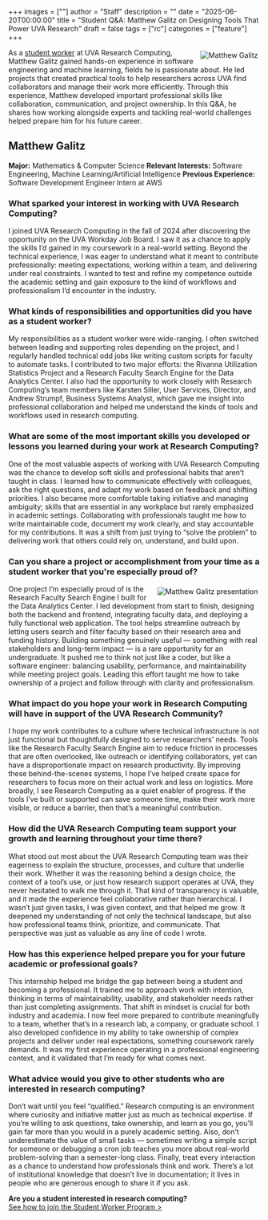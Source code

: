 +++
images = [""]
author = "Staff"
description = ""
date = "2025-06-20T00:00:00"
title = "Student Q&A: Matthew Galitz on Designing Tools That Power UVA Research"
draft = false
tags = ["rc"]
categories = ["feature"]
+++

<img src="/images/2025-students/matthew-1.png" alt="Matthew Galitz" style="max-width:50%;margin:5px;float:right;">

As a [student worker](https://www.rc.virginia.edu/about/students/) at UVA Research Computing, Matthew Galitz gained hands-on experience in software engineering and machine learning, fields he is passionate about. He led projects that created practical tools to help researchers across UVA find collaborators and manage their work more efficiently. Through this experience, Matthew developed important professional skills like collaboration, communication, and project ownership. In this Q&A, he shares how working alongside experts and tackling real-world challenges helped prepare him for his future career.

## Matthew Galitz 

__Major:__ Mathematics & Computer Science 
__Relevant Interests:__ Software Engineering, Machine Learning/Artificial Intelligence 
__Previous Experience:__ Software Development Engineer Intern at AWS 
 
### What sparked your interest in working with UVA Research Computing?  

I joined UVA Research Computing in the fall of 2024 after discovering the opportunity on the UVA Workday Job Board. I saw it as a chance to apply the skills I’d gained in my coursework in a real-world setting. Beyond the technical experience, I was eager to understand what it meant to contribute professionally: meeting expectations, working within a team, and delivering under real constraints. I wanted to test and refine my competence outside the academic setting and gain exposure to the kind of workflows and professionalism I’d encounter in the industry. 
 
### What kinds of responsibilities and opportunities did you have as a student worker?  

My responsibilities as a student worker were wide-ranging. I often switched between leading and supporting roles depending on the project, and I regularly handled technical odd jobs like writing custom scripts for faculty to automate tasks. I contributed to two major efforts: the Rivanna Utilization Statistics Project and a Research Faculty Search Engine for the Data Analytics Center. I also had the opportunity to work closely with Research Computing’s team members like Karsten Siller, User Services, Director, and Andrew Strumpf, Business Systems Analyst, which gave me insight into professional collaboration and helped me understand the kinds of tools and workflows used in research computing. 
 
### What are some of the most important skills you developed or lessons you learned during your work at Research Computing?  

One of the most valuable aspects of working with UVA Research Computing was the chance to develop soft skills and professional habits that aren’t taught in class. I learned how to communicate effectively with colleagues, ask the right questions, and adapt my work based on feedback and shifting priorities. I also became more comfortable taking initiative and managing ambiguity; skills that are essential in any workplace but rarely emphasized in academic settings. Collaborating with professionals taught me how to write maintainable code, document my work clearly, and stay accountable for my contributions. It was a shift from just trying to “solve the problem” to delivering work that others could rely on, understand, and build upon. 

### Can you share a project or accomplishment from your time as a student worker that you're especially proud of?

<img src="/images/2025-students/matthew-2.png" alt="Matthew Galitz presentation" style="max-width:50%;margin:5px;float:right;">

One project I’m especially proud of is the Research Faculty Search Engine I built for the Data Analytics Center. I led development from start to finish, designing both the backend and frontend, integrating faculty data, and deploying a fully functional web application. The tool helps streamline outreach by letting users search and filter faculty based on their research area and funding history. Building something genuinely useful — something with real stakeholders and long-term impact — is a rare opportunity for an undergraduate. It pushed me to think not just like a coder, but like a software engineer: balancing usability, performance, and maintainability while meeting project goals. Leading this effort taught me how to take ownership of a project and follow through with clarity and professionalism.

### What impact do you hope your work in Research Computing will have in support of the UVA Research Community? 

I hope my work contributes to a culture where technical infrastructure is not just functional but thoughtfully designed to serve researchers' needs. Tools like the Research Faculty Search Engine aim to reduce friction in processes that are often overlooked, like outreach or identifying collaborators, yet can have a disproportionate impact on research productivity. By improving these behind-the-scenes systems, I hope I’ve helped create space for researchers to focus more on their actual work and less on logistics. More broadly, I see Research Computing as a quiet enabler of progress. If the tools I’ve built or supported can save someone time, make their work more visible, or reduce a barrier, then that’s a meaningful contribution. 
 
### How did the UVA Research Computing team support your growth and learning throughout your time there?  

What stood out most about the UVA Research Computing team was their eagerness to explain the structure, processes, and culture that underlie their work. Whether it was the reasoning behind a design choice, the context of a tool’s use, or just how research support operates at UVA, they never hesitated to walk me through it. That kind of transparency is valuable, and it made the experience feel collaborative rather than hierarchical. I wasn’t just given tasks, I was given context, and that helped me grow. It deepened my understanding of not only the technical landscape, but also how professional teams think, prioritize, and communicate. That perspective was just as valuable as any line of code I wrote. 
 
### How has this experience helped prepare you for your future academic or professional goals?  
 
This internship helped me bridge the gap between being a student and becoming a professional. It trained me to approach work with intention, thinking in terms of maintainability, usability, and stakeholder needs rather than just completing assignments. That shift in mindset is crucial for both industry and academia. I now feel more prepared to contribute meaningfully to a team, whether that’s in a research lab, a company, or graduate school. I also developed confidence in my ability to take ownership of complex projects and deliver under real expectations, something coursework rarely demands. It was my first experience operating in a professional engineering context, and it validated that I’m ready for what comes next. 
 
### What advice would you give to other students who are interested in research computing?  

Don’t wait until you feel “qualified.” Research computing is an environment where curiosity and initiative matter just as much as technical expertise. If you’re willing to ask questions, take ownership, and learn as you go, you’ll gain far more than you would in a purely academic setting. Also, don’t underestimate the value of small tasks — sometimes writing a simple script for someone or debugging a cron job teaches you more about real-world problem-solving than a semester-long class. Finally, treat every interaction as a chance to understand how professionals think and work. There’s a lot of institutional knowledge that doesn’t live in documentation; it lives in people who are generous enough to share it if you ask. 

__Are you a student interested in research computing?__  
[See how to join the Student Worker Program >](https://www.rc.virginia.edu/about/students/)